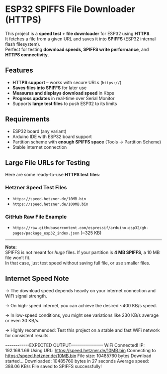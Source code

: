 #  ESP32 SPIFFS File Downloader (HTTPS)

This project is a **speed test + file downloader** for ESP32 using **HTTPS**.  
It fetches a file from a given URL and saves it into **SPIFFS** (ESP32 internal flash filesystem).  
Perfect for testing **download speeds, SPIFFS write performance**, and **HTTPS connectivity**.

## Features

-  **HTTPS support** – works with secure URLs (`https://`)
-  **Saves files into SPIFFS** for later use
-  **Measures and displays download speed** in Kbps
- **Progress updates** in real-time over Serial Monitor
-  Supports **large test files** to push ESP32 to its limits

## Requirements

- ESP32 board (any variant)
- Arduino IDE with ESP32 board support
- Partition scheme with **enough SPIFFS space** (Tools → Partition Scheme)
- Stable internet connection

##  Large File URLs for Testing

Here are some ready-to-use **HTTPS test files**:

### Hetzner Speed Test Files  
- `https://speed.hetzner.de/10MB.bin`  
- `https://speed.hetzner.de/100MB.bin`

### GitHub Raw File Example  
- `https://raw.githubusercontent.com/espressif/arduino-esp32/gh-pages/package_esp32_index.json` (~325 KB)

---

**Note:**  
SPIFFS is not meant for *huge* files. If your partition is **4 MB SPIFFS**, a 10 MB file won’t fit.  
In that case, just test speed without saving full file, or use smaller files.


## Internet Speed Note

-> The download speed depends heavily on your internet connection and WiFi signal strength.

-> On high-speed internet, you can achieve the desired ~400 KB/s speed.

-> In low-speed conditions, you might see variations like 230 KB/s average or even 30 KB/s.

-> Highly recommended: Test this project on a stable and fast WiFi network for consistent results.

------------EXPECTED OUTPUT----------------
WiFi Connected! IP: 192.168.1.69
Using URL: https://speed.hetzner.de/10MB.bin
Connecting to https://speed.hetzner.de/10MB.bin
File size: 10485760 bytes
Download started...
Downloaded: 10485760 bytes in 27 seconds
Average speed: 388.06 KB/s
File saved to SPIFFS successfully!


